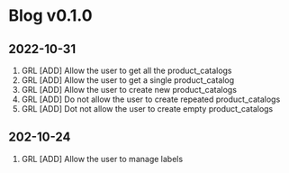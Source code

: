 # Blog v0.1.0

## 2022-10-31
1. GRL [ADD] Allow the user to get all the product_catalogs
2. GRL [ADD] Allow the user to get a single product_catalog
3. GRL [ADD] Allow the user to create new product_catalogs
4. GRL [ADD] Do not allow the user to create repeated product_catalogs
5. GRL [ADD] Dot not allow the user to create empty product_catalogs

## 202-10-24
1. GRL [ADD] Allow the user to manage labels
